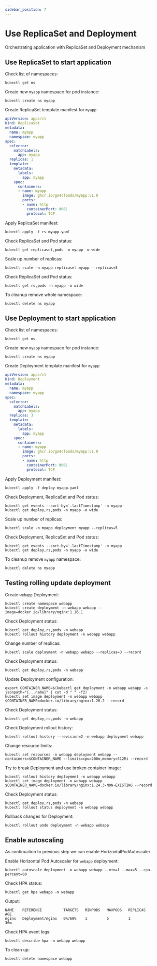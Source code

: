```yaml
---
sidebar_position: 7
---
```


# Use ReplicaSet and Deployment

Orchestrating application with ReplicaSet and Deployment mechanism

## Use ReplicaSet to start application 

Check list of namespaces:

```shell
kubectl get ns
```

Create new `myapp` namespace for pod instance:

```shell
kubectl create ns myapp
```

Create ReplicaSet template manifest for `myapp`: 

```yaml title="rs-myapp.yaml"
apiVersion: apps/v1
kind: ReplicaSet
metadata:
  name: myapp
  namespace: myapp
spec:
  selector:
    matchLabels:
      app: myapp
  replicas: 1
  template:
    metadata:
      labels:
        app: myapp
    spec:
      containers:
      - name: myapp
        image: ghcr.io/go4clouds/myapp:v1.0
        ports:
        - name: http
          containerPort: 8081
          protocol: TCP
```

Apply ReplicaSet manifest:

```shell
kubectl apply -f rs-myapp.yaml
```

Check ReplicaSet and Pod status:

```shell
kubectl get replicaset,pods -n myapp -o wide
```

Scale up number of replicas:

```shell
kubectl scale -n myapp replicaset myapp --replicas=3
```

Check ReplicaSet and Pod status:

```shell
kubectl get rs,pods -n myapp -o wide
```

To cleanup remove whole namespace:

```shell
kubectl delete ns myapp
```

## Use Deployment to start application 

Check list of namespaces:

```shell
kubectl get ns
```

Create new `myapp` namespace for pod instance:

```shell
kubectl create ns myapp
```

Create Deployment template manifest for `myapp`: 

```yaml title="deploy-myapp.yaml"
apiVersion: apps/v1
kind: Deployment
metadata:
  name: myapp
  namespace: myapp
spec:
  selector:
    matchLabels:
      app: myapp
  replicas: 3
  template:
    metadata:
      labels:
        app: myapp
    spec:
      containers:
      - name: myapp
        image: ghcr.io/go4clouds/myapp:v1.0
        ports:
        - name: http
          containerPort: 8081
          protocol: TCP
```

Apply Deployment manifest:

```shell
kubectl apply -f deploy-myapp.yaml
```

Check Deployment, ReplicaSet and Pod status:

```shell
kubectl get events --sort-by='.lastTimestamp' -n myapp
kubectl get deploy,rs,pods -n myapp -o wide
```

Scale up number of replicas:

```shell
kubectl scale -n myapp deployment myapp --replicas=5
```

Check Deployment, ReplicaSet and Pod status:

```shell
kubectl get events --sort-by='.lastTimestamp' -n myapp
kubectl get deploy,rs,pods -n myapp -o wide
```

To cleanup remove `myapp` namespace:

```shell
kubectl delete ns myapp
```

## Testing rolling update deployment

Create `webapp` Deployment:

```shell
kubectl create namespace webapp
kubectl create deployment -n webapp webapp --image=docker.io/library/nginx:1.16.1
```

Check Deployment status:

```shell
kubectl get deploy,rs,pods -n webapp
kubectl rollout history deployment -n webapp webapp
```

Change number of replicas:

```shell
kubectl scale deployment -n webapp webapp --replicas=3 --record
```
        
Check Deployment status:

```shell
kubectl get deploy,rs,pods -n webapp
```

Update Deployment configuration:

```shell
export CONTAINER_NAME=$(kubectl get deployment -n webapp webapp -o jsonpath="{...name}" | cut -d " " -f2)
kubectl set image deployment -n webapp webapp $CONTAINER_NAME=docker.io/library/nginx:1.20.2 --record
```

Check Deployment status:

```shell
kubectl get deploy,rs,pods -n webapp
```

Check Deployment rollout history:

```shell
kubectl rollout history --revision=2 -n webapp deployment webapp
```

Change resource limits:

```shell
kubectl set resources -n webapp deployment webapp --containers=$CONTAINER_NAME --limits=cpu=200m,memory=512Mi --record
```

Try to break Deployment and use broken container image:

```shell
kubectl rollout history deployment -n webapp webapp
kubectl set image deployment -n webapp webapp $CONTAINER_NAME=docker.io/library/nginx:1.24.3-NON-EXISTING --record 
```

Check Deployment status:

```shell
kubectl get deploy,rs,pods -n webapp
kubectl rollout status deployment -n webapp webapp
```

Rollback changes for Deployment:

```shell
kubectl rollout undo deployment -n webapp webapp
```

## Enable autoscaling

As continuation to previous step we can enable HorizontalPodAutoscaler

Enable Horizontal Pod Autoscaler for `webapp` deployment:

```shell
kubectl autoscale deployment -n webapp webapp --min=1 --max=5 --cpu-percent=60
```

 Check HPA status:

```shell
kubectl get hpa webapp -n webapp
```

Output:

```
NAME    REFERENCE          TARGETS   MINPODS   MAXPODS   REPLICAS   AGE
nginx   Deployment/nginx   0%/60%    1         5         1          36m
```

Check HPA event logs:

```shell
kubectl describe hpa -n webapp webapp
```

To clean up:

```shell
kubectl delete namespace webapp 
```


